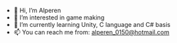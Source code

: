 - 👋 Hi, I’m Alperen
- 👀 I’m interested in game making
- 🌱 I’m currently learning Unity, C language and C# basis
- 📫 You can reach me from: alperen_0150@hotmail.com

<!---
alperenavan882/alperenavan882 is a ✨ special ✨ repository because its `README.md` (this file) appears on your GitHub profile.
You can click the Preview link to take a look at your changes.
--->

